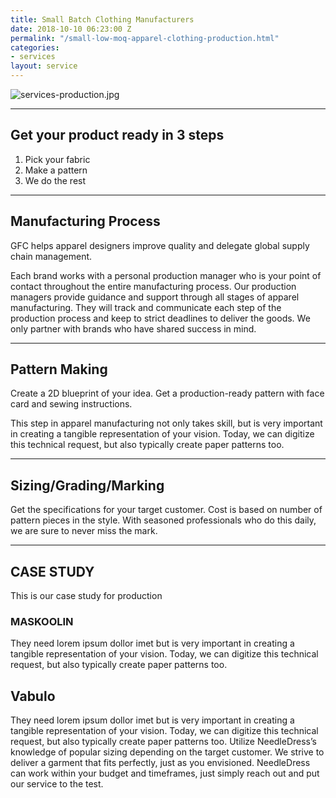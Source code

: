 ```yaml
---
title: Small Batch Clothing Manufacturers
date: 2018-10-10 06:23:00 Z
permalink: "/small-low-moq-apparel-clothing-production.html"
categories:
- services
layout: service
---
```


![services-production.jpg](/uploads/services-production.jpg)

<hr>

## Get your product ready in 3 steps
1. Pick your fabric
2. Make a pattern
3. We do the rest

<hr>

## Manufacturing Process
GFC helps apparel designers improve quality and delegate global supply chain management.

Each brand works with a personal production manager who is your point of contact throughout the entire manufacturing process. Our production managers provide guidance and support through all stages of apparel manufacturing. They will track and communicate each step of the production process and keep to strict deadlines to deliver the goods. We only partner with brands who have shared success in mind.

<hr>

## Pattern Making

Create a 2D blueprint of your idea. Get a production-ready pattern with face card and sewing instructions.

This step in apparel manufacturing not only takes skill, but is very important in creating a tangible representation of your vision. Today, we can digitize this technical request, but also typically create paper patterns too.

<hr>

## Sizing/Grading/Marking

Get the specifications for your target customer. Cost is based on number of pattern pieces in the style. With seasoned professionals who do this daily, we are sure to never miss the mark.

<hr>

## CASE STUDY

This is our case study for production

### MASKOOLIN

They need lorem ipsum dollor imet but is very important in creating a tangible representation of your vision. Today, we can digitize this technical request, but also typically create paper patterns too.

## Vabulo
They need lorem ipsum dollor imet but is very important in creating a tangible representation of your vision. Today, we can digitize this technical request, but also typically create paper patterns too.
Utilize NeedleDress’s knowledge of popular sizing depending on the target customer. We strive to deliver a garment that fits perfectly, just as you envisioned. NeedleDress can work within your budget and timeframes, just simply reach out and put our service to the test.
